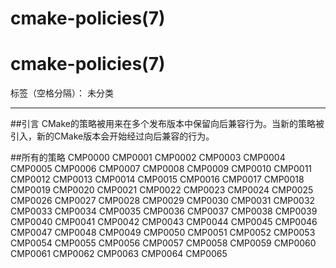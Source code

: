 cmake-policies(7)
===

# cmake-policies(7)

标签（空格分隔）： 未分类

---

##引言
CMake的策略被用来在多个发布版本中保留向后兼容行为。当新的策略被引入，新的CMake版本会开始经过向后兼容的行为。

##所有的策略
CMP0000
CMP0001
CMP0002
CMP0003
CMP0004
CMP0005
CMP0006
CMP0007
CMP0008
CMP0009
CMP0010
CMP0011
CMP0012
CMP0013
CMP0014
CMP0015
CMP0016
CMP0017
CMP0018
CMP0019
CMP0020
CMP0021
CMP0022
CMP0023
CMP0024
CMP0025
CMP0026
CMP0027
CMP0028
CMP0029
CMP0030
CMP0031
CMP0032
CMP0033
CMP0034
CMP0035
CMP0036
CMP0037
CMP0038
CMP0039
CMP0040
CMP0041
CMP0042
CMP0043
CMP0044
CMP0045
CMP0046
CMP0047
CMP0048
CMP0049
CMP0050
CMP0051
CMP0052
CMP0053
CMP0054
CMP0055
CMP0056
CMP0057
CMP0058
CMP0059
CMP0060
CMP0061
CMP0062
CMP0063
CMP0064
CMP0065




